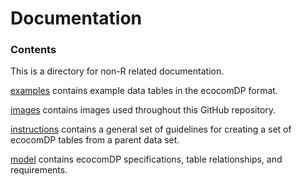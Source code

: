 # Documentation

### Contents

This is a directory for non-R related documentation.

[examples](https://github.com/EDIorg/ecocomDP/tree/master/documentation/examples) contains example data tables in the ecocomDP format.

[images](https://github.com/EDIorg/ecocomDP/tree/master/documentation/images) contains images used throughout this GitHub repository.

[instructions](https://github.com/EDIorg/ecocomDP/tree/master/documentation/instructions) contains a general set of guidelines for creating a set of ecocomDP tables from a parent data set.

[model](https://github.com/EDIorg/ecocomDP/tree/master/documentation/model) contains ecocomDP specifications, table relationships, and requirements.
